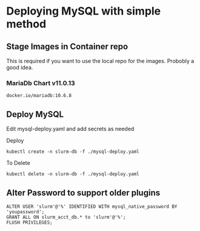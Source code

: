 # Deploying MySQL with simple method

## Stage Images in Container repo
This is required if you want to use the local repo for the images. Probobly a good idea.

### MariaDb Chart v11.0.13
```
docker.io/mariadb:10.6.8
```

## Deploy MySQL
Edit mysql-deploy.yaml and add secrets as needed

Deploy
```
kubectl create -n slurm-db -f ./mysql-deploy.yaml
```

To Delete
```
kubectl delete -n slurm-db -f ./mysql-deploy.yaml
```

## Alter Password to support older plugins
```
ALTER USER 'slurm'@'%' IDENTIFIED WITH mysql_native_password BY 'youpassword';
GRANT ALL ON slurm_acct_db.* to 'slurm'@'%';
FLUSH PRIVILEGES;
```